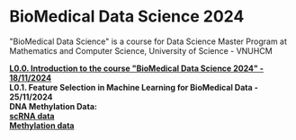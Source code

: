 # BioMedical Data Science 2024
"BioMedical Data Science" is a course for Data Science Master Program at Mathematics and Computer Science, University of Science - VNUHCM

[**L0.0. Introduction to the course "BioMedical Data Science 2024" - 18/11/2024**](https://github.com/luuloi/BioMedical_DataScience_2024/tree/main/Lecture_0) \
**L0.1. Feature Selection in Machine Learning for BioMedical Data - 25/11/2024**\
**DNA Methylation Data:**\
[**scRNA data**](https://drive.google.com/file/d/1Z26MRz0U8X_btVAaPT9L9adfi9XsWfgM/view?usp=sharing)\
[**Methylation data**](https://drive.google.com/file/d/12edvyl3rbU7W8y5qrqkzuEzd5KLiAQjU/view?usp=sharing)
